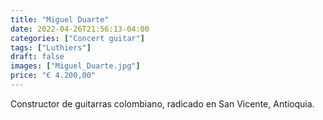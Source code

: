 ```yaml
---
title: "Miguel Duarte"
date: 2022-04-26T21:56:13-04:00
categories: ["Concert guitar"]
tags: ["Luthiers"]
draft: false
images: ["Miguel_Duarte.jpg"]
price: "€ 4.200,00"
---
```


Constructor de guitarras colombiano, radicado en San Vicente, Antioquia.

